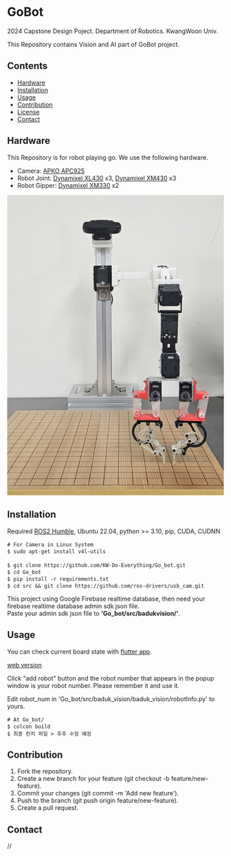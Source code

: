 # GoBot

2024 Capstone Design Poject. Department of Robotics. KwangWoon Univ.

This Repository contains Vision and AI part of GoBot project.

## Contents
- [Hardware](#hardware)
- [Installation](#installation)
- [Usage](#usage)
- [Contribution](#contribution)
- [License](#license)
- [Contact](#contact)


## Hardware
This Repository is for robot playing go. We use the following hardware.

- Camera: [APKO APC925](https://www.abko.co.kr/brand/detail.php?it_id=1611728230&device=pc)
- Robot Joint: [Dynamixel XL430](https://emanual.robotis.com/docs/kr/dxl/x/) x3, [Dynamixel XM430](https://emanual.robotis.com/docs/kr/dxl/x/) x3
- Robot Gipper: [Dynamixel XM330](https://emanual.robotis.com/docs/kr/dxl/x/) x2

![Robot Image](https://github.com/KW-Do-Everything/Go_bot/blob/9by9/github_img/Robot_Image.JPG?raw=true)

## Installation

Required [ROS2 Humble](https://docs.ros.org/en/humble/index.html), Ubuntu 22.04, python >= 3.10, pip, CUDA, CUDNN</br>


``` 
# For Camera in Linux System
$ sudo apt-get install v4l-utils

$ git clone https://github.com/KW-Do-Everything/Go_bot.git
$ cd Go_bot
$ pip install -r requirements.txt
$ cd src && git clone https://github.com/ros-drivers/usb_cam.git
```


This project using Google Firebase realtime database, then need your firebase realtime database admin sdk json file. 
</br>
Paste your admin sdk json file to **'Go_bot/src/badukvision/'**.

## Usage
You can check current board state with [flutter app](https://github.com/KW-Do-Everything/baduk_app).

[web version](https://kw-do-everything.web.app)

Click "add robot" button and the robot number that appears in the popup window is your robot number. Please remember it and use it.

Edit robot_num in 'Go_bot/src/baduk_vision/baduk_vision/robotInfo.py' to yours.


```
# At Go_bot/
$ colcon build
$ 최종 런치 파일 > 추후 수정 예정
```

## Contribution
1. Fork the repository.
2. Create a new branch for your feature (git checkout -b feature/new-feature).
3. Commit your changes (git commit -m 'Add new feature').
4. Push to the branch (git push origin feature/new-feature).
5. Create a pull request.


## Contact
//